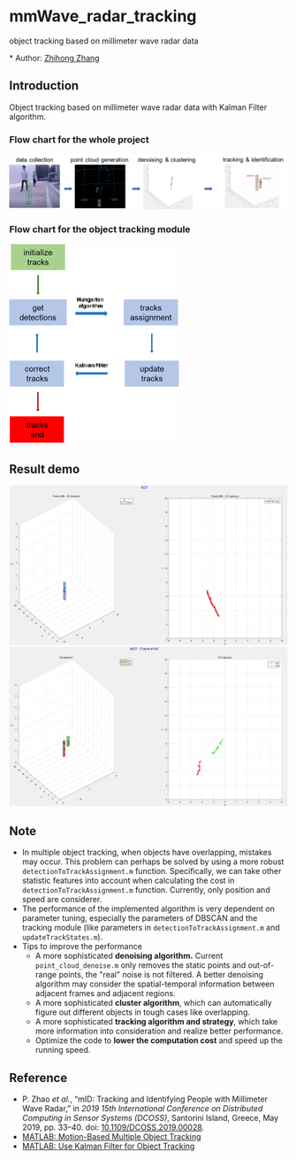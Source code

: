 # mmWave_radar_tracking
object tracking based on millimeter wave radar data

\* Author: [Zhihong Zhang](https://github.com/dawnlh)

## Introduction

Object tracking based on millimeter wave radar data with Kalman Filter algorithm. 

### Flow chart for the whole project

<img src="_asset/flow_chart.png" alt="single object tracking" style="zoom: 50%;" />



### Flow chart for the object tracking module

<img src="_asset/tracking_flow.png" alt="single object tracking" style="zoom: 50%;" />

## Result demo

<img src="_asset/SOT.jpg" alt="single object tracking" style="zoom: 50%;" />

<img src="_asset/MOT.jpg" alt="single object tracking" style="zoom: 50%;" />

## Note

- In multiple object tracking, when objects have overlapping, mistakes may occur. This problem can perhaps be solved by using a more robust `detectionToTrackAssignment.m` function. Specifically, we can take other statistic features into account when calculating the cost in `detectionToTrackAssignment.m` function. Currently, only position and  speed are considerer.
- The performance of the implemented algorithm is very dependent on parameter tuning, especially the parameters of DBSCAN and the tracking module (like parameters in `detectionToTrackAssignment.m` and `updateTrackStates.m`).
- Tips to improve the performance
  - A more sophisticated **denoising algorithm.** Current `point_cloud_denoise.m` only removes the static points and out-of-range points, the "real" noise is not filtered. A better denoising algorithm may consider the spatial-temporal information between adjacent frames and adjacent regions.
  - A more sophisticated **cluster algorithm**, which can automatically figure out different objects in tough cases like overlapping.
  - A more sophisticated **tracking algorithm and strategy**, which take more information into consideration and realize better performance.
  - Optimize the code to **lower the computation cost** and speed up the running speed.



## Reference

- P. Zhao *et al.*, “mID: Tracking and Identifying People with Millimeter Wave Radar,” in *2019 15th International Conference on Distributed Computing in Sensor Systems (DCOSS)*, Santorini Island, Greece, May 2019, pp. 33–40. doi: [10.1109/DCOSS.2019.00028](https://doi.org/10.1109/DCOSS.2019.00028).
- [MATLAB: Motion-Based Multiple Object Tracking](https://ww2.mathworks.cn/help/vision/ug/motion-based-multiple-object-tracking.html)
- [MATLAB: Use Kalman Filter for Object Tracking](https://ww2.mathworks.cn/help/vision/ug/using-kalman-filter-for-object-tracking.html)
